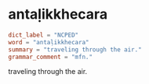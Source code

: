 # antaḷikkhecara

``` toml
dict_label = "NCPED"
word = "antaḷikkhecara"
summary = "traveling through the air."
grammar_comment = "mfn."
```

traveling through the air.

